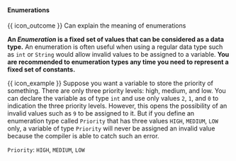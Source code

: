 <div id="title">

#### Enumerations

</div>

<span id="prereqs"></span>

<span id="outcomes">{{ icon_outcome }} Can explain the meaning of enumerations</span>

<div id="body">

**An _Enumeration_ is a fixed set of values that can be considered as a data type.** An enumeration is often useful when using a regular data type such as `int` or `String` would allow invalid values to be assigned to a variable. **You are recommended to enumeration types any time you need to represent a fixed set of constants.**

<box>

{{ icon_example }} Suppose you want a variable to store the priority of something. There are only three priority levels: high, medium, and low. You can declare the variable as of type `int` and use only values `2`, `1`, and `0` to indication the three priority levels. However, this opens the possibility of an invalid values such as `9` to be assigned to it. But if you define an enumeration type called `Priority` that has three values `HIGH`, `MEDIUM`, `LOW` only, a variable of type `Priority` will never be assigned an invalid value because the compiler is able to catch such an error.

`Priority`: `HIGH`, `MEDIUM`, `LOW`

</box>

</div>

<div id="extras">
</div>